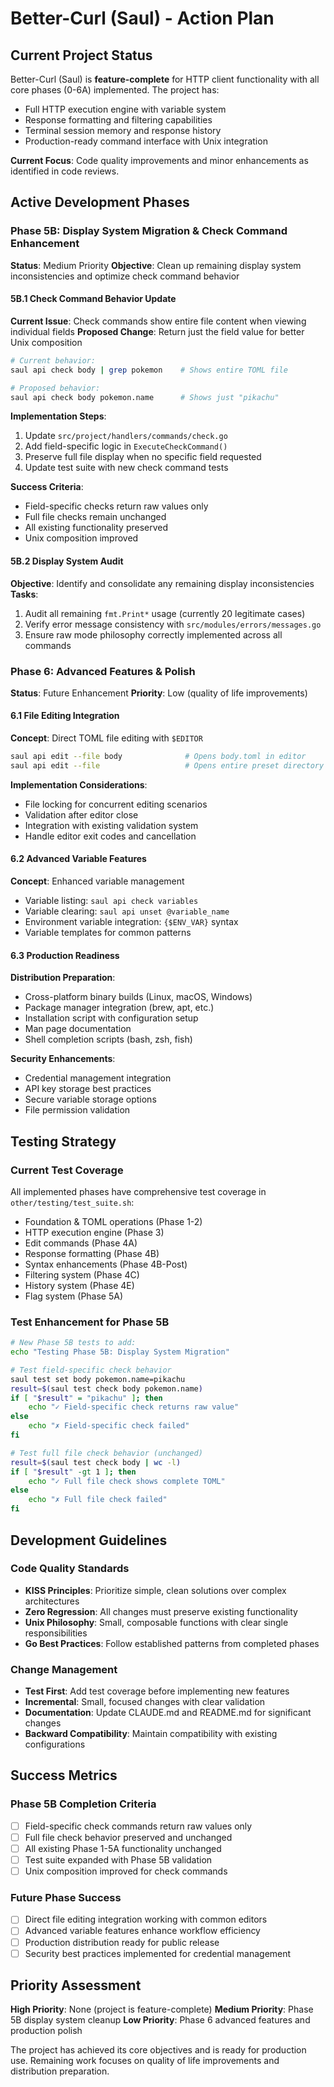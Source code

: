 # Better-Curl (Saul) - Action Plan

## Current Project Status

Better-Curl (Saul) is **feature-complete** for HTTP client functionality with all core phases (0-6A) implemented. The project has:
- Full HTTP execution engine with variable system
- Response formatting and filtering capabilities
- Terminal session memory and response history
- Production-ready command interface with Unix integration

**Current Focus**: Code quality improvements and minor enhancements as identified in code reviews.

## Active Development Phases

### Phase 5B: Display System Migration & Check Command Enhancement
**Status**: Medium Priority
**Objective**: Clean up remaining display system inconsistencies and optimize check command behavior

#### 5B.1 Check Command Behavior Update
**Current Issue**: Check commands show entire file content when viewing individual fields
**Proposed Change**: Return just the field value for better Unix composition
```bash
# Current behavior:
saul api check body | grep pokemon    # Shows entire TOML file

# Proposed behavior:
saul api check body pokemon.name      # Shows just "pikachu"
```

**Implementation Steps**:
1. Update `src/project/handlers/commands/check.go`
2. Add field-specific logic in `ExecuteCheckCommand()`
3. Preserve full file display when no specific field requested
4. Update test suite with new check command tests

**Success Criteria**:
- Field-specific checks return raw values only
- Full file checks remain unchanged
- All existing functionality preserved
- Unix composition improved

#### 5B.2 Display System Audit
**Objective**: Identify and consolidate any remaining display inconsistencies
**Tasks**:
1. Audit all remaining `fmt.Print*` usage (currently 20 legitimate cases)
2. Verify error message consistency with `src/modules/errors/messages.go`
3. Ensure raw mode philosophy correctly implemented across all commands

### Phase 6: Advanced Features & Polish
**Status**: Future Enhancement
**Priority**: Low (quality of life improvements)

#### 6.1 File Editing Integration
**Concept**: Direct TOML file editing with `$EDITOR`
```bash
saul api edit --file body              # Opens body.toml in editor
saul api edit --file                   # Opens entire preset directory
```

**Implementation Considerations**:
- File locking for concurrent editing scenarios
- Validation after editor close
- Integration with existing validation system
- Handle editor exit codes and cancellation

#### 6.2 Advanced Variable Features
**Concept**: Enhanced variable management
- Variable listing: `saul api check variables`
- Variable clearing: `saul api unset @variable_name`
- Environment variable integration: `{$ENV_VAR}` syntax
- Variable templates for common patterns

#### 6.3 Production Readiness
**Distribution Preparation**:
- Cross-platform binary builds (Linux, macOS, Windows)
- Package manager integration (brew, apt, etc.)
- Installation script with configuration setup
- Man page documentation
- Shell completion scripts (bash, zsh, fish)

**Security Enhancements**:
- Credential management integration
- API key storage best practices
- Secure variable storage options
- File permission validation

## Testing Strategy

### Current Test Coverage
All implemented phases have comprehensive test coverage in `other/testing/test_suite.sh`:
- Foundation & TOML operations (Phase 1-2)
- HTTP execution engine (Phase 3)
- Edit commands (Phase 4A)
- Response formatting (Phase 4B)
- Syntax enhancements (Phase 4B-Post)
- Filtering system (Phase 4C)
- History system (Phase 4E)
- Flag system (Phase 5A)

### Test Enhancement for Phase 5B
```bash
# New Phase 5B tests to add:
echo "Testing Phase 5B: Display System Migration"

# Test field-specific check behavior
saul test set body pokemon.name=pikachu
result=$(saul test check body pokemon.name)
if [ "$result" = "pikachu" ]; then
    echo "✓ Field-specific check returns raw value"
else
    echo "✗ Field-specific check failed"
fi

# Test full file check behavior (unchanged)
result=$(saul test check body | wc -l)
if [ "$result" -gt 1 ]; then
    echo "✓ Full file check shows complete TOML"
else
    echo "✗ Full file check failed"
fi
```

## Development Guidelines

### Code Quality Standards
- **KISS Principles**: Prioritize simple, clean solutions over complex architectures
- **Zero Regression**: All changes must preserve existing functionality
- **Unix Philosophy**: Small, composable functions with clear single responsibilities
- **Go Best Practices**: Follow established patterns from completed phases

### Change Management
- **Test First**: Add test coverage before implementing new features
- **Incremental**: Small, focused changes with clear validation
- **Documentation**: Update CLAUDE.md and README.md for significant changes
- **Backward Compatibility**: Maintain compatibility with existing configurations

## Success Metrics

### Phase 5B Completion Criteria
- [ ] Field-specific check commands return raw values only
- [ ] Full file check behavior preserved and unchanged
- [ ] All existing Phase 1-5A functionality unchanged
- [ ] Test suite expanded with Phase 5B validation
- [ ] Unix composition improved for check commands

### Future Phase Success
- [ ] Direct file editing integration working with common editors
- [ ] Advanced variable features enhance workflow efficiency
- [ ] Production distribution ready for public release
- [ ] Security best practices implemented for credential management

## Priority Assessment

**High Priority**: None (project is feature-complete)
**Medium Priority**: Phase 5B display system cleanup
**Low Priority**: Phase 6 advanced features and production polish

The project has achieved its core objectives and is ready for production use. Remaining work focuses on quality of life improvements and distribution preparation.